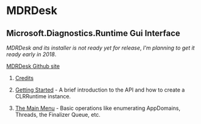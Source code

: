 # MDRDesk
## Microsoft.Diagnostics.Runtime Gui Interface

_MDRDesk_ _and_ _its_ _installer_ _is_ _not_ _ready_ _yet_ _for_ _release_, _I'm_ _planning_ _to_ _get_ _it_ _ready_ _early_ _in_ _2018_.  

[MDRDesk Github site](https://github.com/jerzy-d/MDRDesk)  

1. [Credits](./Documentation/Credits.md)

2. [Getting Started](./Documentation/GettingStarted.md) - A brief introduction
   to the API and how to create a CLRRuntime instance.

3. [The Main Menu](./Documentation/MainMenu.md) - Basic operations
   like enumerating AppDomains, Threads, the Finalizer Queue, etc.